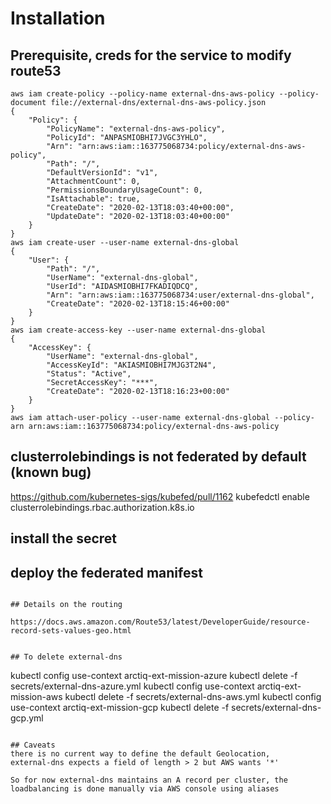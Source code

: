 # Installation

## Prerequisite, creds for the service to modify route53
```
aws iam create-policy --policy-name external-dns-aws-policy --policy-document file://external-dns/external-dns-aws-policy.json
{
    "Policy": {
        "PolicyName": "external-dns-aws-policy",
        "PolicyId": "ANPASMIOBHI7JVGC3YHLO",
        "Arn": "arn:aws:iam::163775068734:policy/external-dns-aws-policy",
        "Path": "/",
        "DefaultVersionId": "v1",
        "AttachmentCount": 0,
        "PermissionsBoundaryUsageCount": 0,
        "IsAttachable": true,
        "CreateDate": "2020-02-13T18:03:40+00:00",
        "UpdateDate": "2020-02-13T18:03:40+00:00"
    }
}
aws iam create-user --user-name external-dns-global 
{
    "User": {
        "Path": "/",
        "UserName": "external-dns-global",
        "UserId": "AIDASMIOBHI7FKADIQDCQ",
        "Arn": "arn:aws:iam::163775068734:user/external-dns-global",
        "CreateDate": "2020-02-13T18:15:46+00:00"
    }
}
aws iam create-access-key --user-name external-dns-global
{
    "AccessKey": {
        "UserName": "external-dns-global",
        "AccessKeyId": "AKIASMIOBHI7MJG3T2N4",
        "Status": "Active",
        "SecretAccessKey": "***",
        "CreateDate": "2020-02-13T18:16:23+00:00"
    }
}
aws iam attach-user-policy --user-name external-dns-global --policy-arn arn:aws:iam::163775068734:policy/external-dns-aws-policy
```


## clusterrolebindings is not federated by default (known bug)
https://github.com/kubernetes-sigs/kubefed/pull/1162
kubefedctl enable clusterrolebindings.rbac.authorization.k8s.io


## install the secret

## deploy the federated manifest

```

## Details on the routing

https://docs.aws.amazon.com/Route53/latest/DeveloperGuide/resource-record-sets-values-geo.html


## To delete external-dns
```
kubectl config use-context arctiq-ext-mission-azure
kubectl delete -f secrets/external-dns-azure.yml
kubectl config use-context arctiq-ext-mission-aws
kubectl delete -f secrets/external-dns-aws.yml
kubectl config use-context arctiq-ext-mission-gcp
kubectl delete -f secrets/external-dns-gcp.yml
```

## Caveats
there is no current way to define the default Geolocation, 
external-dns expects a field of length > 2 but AWS wants '*'

So for now external-dns maintains an A record per cluster, the loadbalancing is done manually via AWS console using aliases

